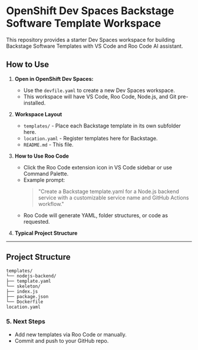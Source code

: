 # OpenShift Dev Spaces Backstage Software Template Workspace

This repository provides a starter Dev Spaces workspace for building Backstage Software Templates with VS Code and Roo Code AI assistant.

## How to Use

1. **Open in OpenShift Dev Spaces:**
   - Use the `devfile.yaml` to create a new Dev Spaces workspace.
   - This workspace will have VS Code, Roo Code, Node.js, and Git pre-installed.

2. **Workspace Layout**
   - `templates/` - Place each Backstage template in its own subfolder here.
   - `location.yaml` - Register templates here for Backstage.
   - `README.md` - This file.

3. **How to Use Roo Code**
   - Click the Roo Code extension icon in VS Code sidebar or use Command Palette.
   - Example prompt:  
     > "Create a Backstage template.yaml for a Node.js backend service with a customizable service name and GitHub Actions workflow."
   - Roo Code will generate YAML, folder structures, or code as requested.

4. **Typical Project Structure**
---
## Project Structure

```
templates/
└── nodejs-backend/
├── template.yaml
└── skeleton/
├── index.js
├── package.json
└── Dockerfile
location.yaml

```
### 5. **Next Steps**
- Add new templates via Roo Code or manually.
- Commit and push to your GitHub repo.
```

